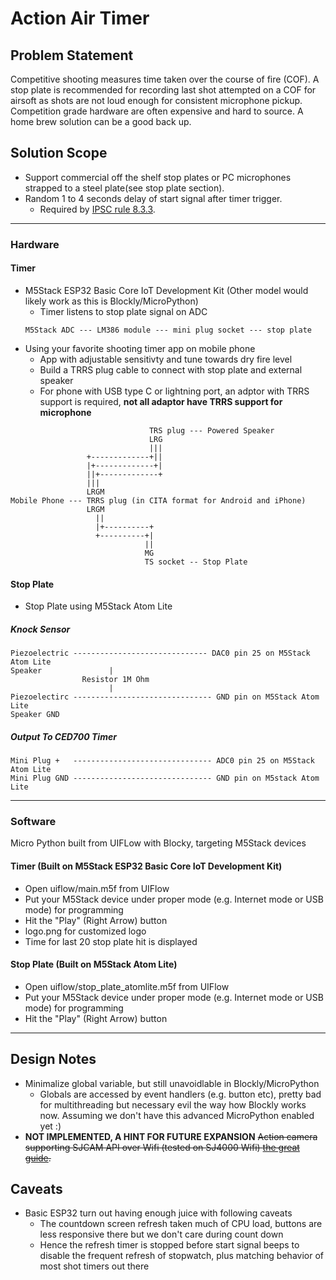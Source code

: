# Action Air Timer

## Problem Statement
Competitive shooting measures time taken over the course of fire (COF). A stop
plate is recommended for recording last shot attempted on a COF for airsoft as
shots are not loud enough for consistent microphone pickup. Competition grade 
hardware are often expensive and hard to source. A home brew solution can be a
good back up.

## Solution Scope
* Support commercial off the shelf stop plates or PC microphones strapped to a
steel plate(see stop plate section).
* Random 1 to 4 seconds delay of start signal after timer trigger.
  * Required by [IPSC rule 8.3.3](https://www.ipsc.org/pdf/RulesAir.pdf).
-----
### Hardware
#### Timer
* M5Stack ESP32 Basic Core IoT Development Kit (Other model would likely work 
as this is Blockly/MicroPython)
  * Timer listens to stop plate signal on ADC
  ```
  M5Stack ADC --- LM386 module --- mini plug socket --- stop plate
  ``` 
* Using your favorite shooting timer app on mobile phone
  * App with adjustable sensitivty and tune towards dry fire level
  * Build a TRRS plug cable to connect with stop plate and external speaker
  * For phone with USB type C or lightning port, an adptor with TRRS support is 
  required, **not all adaptor have TRRS support for microphone**
```
                               TRS plug --- Powered Speaker
                               LRG
                               |||
                 +-------------+||
                 |+-------------+|
                 ||+-------------+
                 |||
                 LRGM                
Mobile Phone --- TRRS plug (in CITA format for Android and iPhone)
                 LRGM
                   ||
                   |+----------+
                   +----------+|
                              ||
                              MG
                              TS socket -- Stop Plate
```
#### Stop Plate
* Stop Plate using M5Stack Atom Lite
##### Knock Sensor
```
Piezoelectric ------------------------------ DAC0 pin 25 on M5Stack Atom Lite
Speaker               |         
                Resistor 1M Ohm
                      |
Piezoelectirc ------------------------------- GND pin on M5Stack Atom Lite
Speaker GND
```

##### Output To CED700 Timer
```
Mini Plug +   ------------------------------- ADC0 pin 25 on M5Stack Atom Lite
Mini Plug GND ------------------------------- GND pin on M5stack Atom Lite
```
-----
### Software
Micro Python built from UIFLow with Blocky, targeting M5Stack devices
#### Timer (Built on M5Stack ESP32 Basic Core IoT Development Kit)
* Open uiflow/main.m5f from UIFlow
* Put your M5Stack device under proper mode (e.g. Internet mode or USB mode) for 
programming
* Hit the "Play" (Right Arrow) button
* logo.png for customized logo
* Time for last 20 stop plate hit is displayed

#### Stop Plate (Built on M5Stack Atom Lite)
* Open uiflow/stop_plate_atomlite.m5f from UIFlow
* Put your M5Stack device under proper mode (e.g. Internet mode or USB mode) for 
programming
* Hit the "Play" (Right Arrow) button
-----
## Design Notes
* Minimalize global variable, but still unavoidlable in Blockly/MicroPython
  * Globals are accessed by event handlers (e.g. button etc), pretty bad for 
  multithreading but necessary evil the way how Blockly works now. Assuming we 
  don't have this advanced MicroPython enabled yet :) 
* **NOT IMPLEMENTED, A HINT FOR FUTURE EXPANSION** ~~Action camera supporting 
SJCAM API over Wifi (tested on SJ4000 Wifi)
[the great guide](http://sj4000programming.sourceforge.net).~~

## Caveats
* Basic ESP32 turn out having enough juice with following caveats
  * The countdown screen refresh taken much of CPU load, buttons are less 
  responsive there but we don't care during count down
  * Hence the refresh timer is stopped before start signal beeps to disable 
  the frequent refresh of stopwatch, plus matching behavior of most shot 
  timers out there
